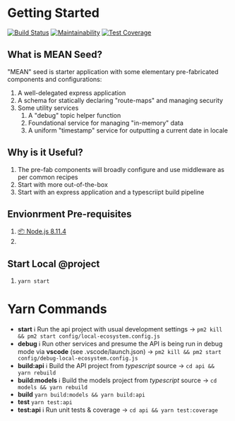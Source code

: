 # Getting Started
[![Build Status](https://travis-ci.com/GUSCRAWFORD/mean-seed.svg?branch=master)](https://travis-ci.com/GUSCRAWFORD/mean-seed)
[![Maintainability](https://api.codeclimate.com/v1/badges/a985b5bc91c864c70d4e/maintainability)](https://codeclimate.com/github/GUSCRAWFORD/mean-seed/maintainability)
[![Test Coverage](https://api.codeclimate.com/v1/badges/a985b5bc91c864c70d4e/test_coverage)](https://codeclimate.com/github/GUSCRAWFORD/mean-seed/test_coverage)


## What is MEAN Seed?

"MEAN" seed is starter application with some elementary pre-fabricated components and configurations:

1. A well-delegated express application
2. A schema for statically declaring "route-maps" and managing security
3. Some utility services
   1. A "debug" topic helper function
   2. Foundational service for managing "in-memory" data
   3. A uniform "timestamp" service for outputting a current date in locale

## Why is it Useful?

1. The pre-fab components will broadly configure and use middleware as per common recipes
2. Start with more out-of-the-box
3. Start with an express application and a typescriipt build pipeline


## Envionrment Pre-requisites

1. [📦 Node.js 8.11.4](https://nodejs.org/download/release/v8.11.4/)
2. 
## Start Local @project

1. `yarn start`

# Yarn Commands

* **start** ℹ️ Run the api project with usual development settings → `pm2 kill && pm2 start config/local-ecosystem.config.js`
* **debug** ℹ️ Run other services and presume the API is being run in debug mode via **vscode** (see .vscode/launch.json) → `pm2 kill && pm2 start config/debug-local-ecosystem.config.js`
* **build:api** ℹ️  Build the API project from *typescript* source → `cd api && yarn rebuild`
* **build:models** ℹ️  Build the models project from *typescript* source → `cd models && yarn rebuild`
* **build** `yarn build:models && yarn build:api`
* **test** `yarn test:api`
* **test:api** ℹ️  Run unit tests & coverage → `cd api && yarn test:coverage`